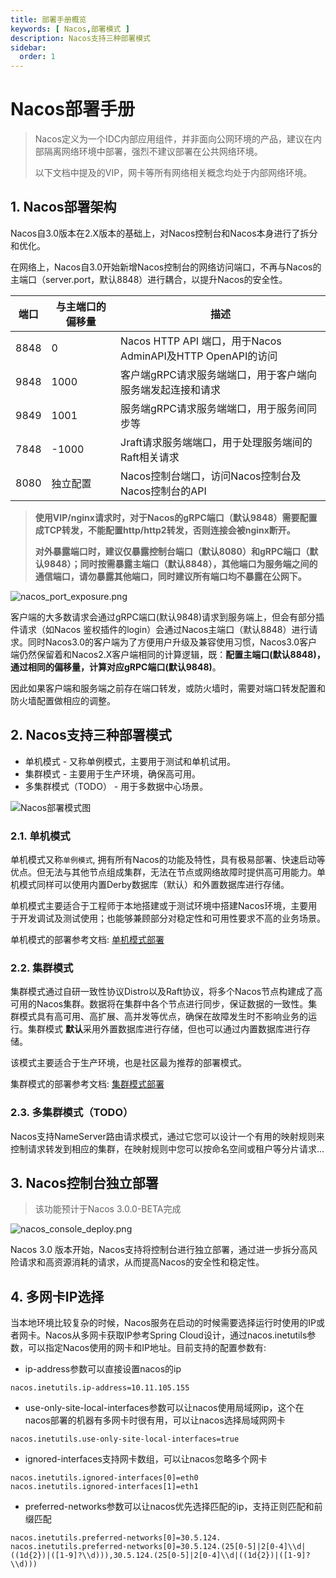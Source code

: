 ```yaml
---
title: 部署手册概览
keywords: [ Nacos,部署模式 ]
description: Nacos支持三种部署模式
sidebar:
  order: 1
---
```


# Nacos部署手册

> Nacos定义为一个IDC内部应用组件，并非面向公网环境的产品，建议在内部隔离网络环境中部署，强烈不建议部署在公共网络环境。
>
> 以下文档中提及的VIP，网卡等所有网络相关概念均处于内部网络环境。

## 1. Nacos部署架构

Nacos自3.0版本在2.X版本的基础上，对Nacos控制台和Nacos本身进行了拆分和优化。

在网络上，Nacos自3.0开始新增Nacos控制台的网络访问端口，不再与Nacos的主端口（server.port，默认8848）进行耦合，以提升Nacos的安全性。

| 端口   | 与主端口的偏移量 | 描述                                                 |
|------|----------|----------------------------------------------------|
| 8848 | 0        | Nacos HTTP API 端口，用于Nacos AdminAPI及HTTP OpenAPI的访问 |
| 9848 | 1000     | 客户端gRPC请求服务端端口，用于客户端向服务端发起连接和请求                    |
| 9849 | 1001     | 服务端gRPC请求服务端端口，用于服务间同步等                            |
| 7848 | -1000    | Jraft请求服务端端口，用于处理服务端间的Raft相关请求                     |
| 8080 | 独立配置     | Nacos控制台端口，访问Nacos控制台及Nacos控制台的API                 |

> **使用VIP/nginx请求时，对于Nacos的gRPC端口（默认9848）需要配置成TCP转发，不能配置http/http2转发，否则连接会被nginx断开。**
>
> **对外暴露端口时，建议仅暴露控制台端口（默认8080）和gRPC端口（默认9848）；同时按需暴露主端口（默认8848），其他端口为服务端之间的通信端口，请勿暴露其他端口，同时建议所有端口均不暴露在公网下。**

![nacos_port_exposure.png](/img/doc/manual/admin/deployment/deploy-port-export-3.0.svg)

客户端的大多数请求会通过gRPC端口(默认9848)请求到服务端上，但会有部分插件请求（如Nacos 鉴权插件的login）会通过Nacos主端口（默认8848）进行请求。同时Nacos3.0的客户端为了方便用户升级及兼容使用习惯，Nacos3.0客户端仍然保留着和Nacos2.X客户端相同的计算逻辑，既：**配置主端口(默认8848)，通过相同的偏移量，计算对应gRPC端口(默认9848)**。

因此如果客户端和服务端之前存在端口转发，或防火墙时，需要对端口转发配置和防火墙配置做相应的调整。

## 2. Nacos支持三种部署模式

* 单机模式 - 又称单例模式，主要用于测试和单机试用。
* 集群模式 - 主要用于生产环境，确保高可用。
* 多集群模式（TODO） - 用于多数据中心场景。

![Nacos部署模式图](/img/doc/overview/deploy-structure.svg)

### 2.1. 单机模式

单机模式又称`单例模式`,
拥有所有Nacos的功能及特性，具有极易部署、快速启动等优点。但无法与其他节点组成集群，无法在节点或网络故障时提供高可用能力。单机模式同样可以使用内置Derby数据库（默认）和外置数据库进行存储。

单机模式主要适合于工程师于本地搭建或于测试环境中搭建Nacos环境，主要用于开发调试及测试使用；也能够兼顾部分对稳定性和可用性要求不高的业务场景。

单机模式的部署参考文档: [单机模式部署](./deployment-standalone.mdx)

### 2.2. 集群模式

集群模式通过自研一致性协议Distro以及Raft协议，将多个Nacos节点构建成了高可用的Nacos集群。数据将在集群中各个节点进行同步，保证数据的一致性。集群模式具有高可用、高扩展、高并发等优点，确保在故障发生时不影响业务的运行。集群模式
**默认**采用外置数据库进行存储，但也可以通过内置数据库进行存储。

该模式主要适合于生产环境，也是社区最为推荐的部署模式。

集群模式的部署参考文档: [集群模式部署](./deployment-cluster.md)

### 2.3. 多集群模式（TODO）

Nacos支持NameServer路由请求模式，通过它您可以设计一个有用的映射规则来控制请求转发到相应的集群，在映射规则中您可以按命名空间或租户等分片请求...

## 3. Nacos控制台独立部署

> 该功能预计于Nacos 3.0.0-BETA完成

![nacos_console_deploy.png](/img/blog/3_0_0-release/3.0_deploy.svg)

Nacos 3.0 版本开始，Nacos支持将控制台进行独立部署，通过进一步拆分高风险请求和高资源消耗的请求，从而提高Nacos的安全性和稳定性。

## 4. 多网卡IP选择

当本地环境比较复杂的时候，Nacos服务在启动的时候需要选择运行时使用的IP或者网卡。Nacos从多网卡获取IP参考Spring
Cloud设计，通过nacos.inetutils参数，可以指定Nacos使用的网卡和IP地址。目前支持的配置参数有:

- ip-address参数可以直接设置nacos的ip

```
nacos.inetutils.ip-address=10.11.105.155
```

- use-only-site-local-interfaces参数可以让nacos使用局域网ip，这个在nacos部署的机器有多网卡时很有用，可以让nacos选择局域网网卡

```
nacos.inetutils.use-only-site-local-interfaces=true
```

- ignored-interfaces支持网卡数组，可以让nacos忽略多个网卡

```
nacos.inetutils.ignored-interfaces[0]=eth0
nacos.inetutils.ignored-interfaces[1]=eth1
```

- preferred-networks参数可以让nacos优先选择匹配的ip，支持正则匹配和前缀匹配

```
nacos.inetutils.preferred-networks[0]=30.5.124.
nacos.inetutils.preferred-networks[0]=30.5.124.(25[0-5]|2[0-4]\\d|((1d{2})|([1-9]?\\d))),30.5.124.(25[0-5]|2[0-4]\\d|((1d{2})|([1-9]?\\d)))
```
